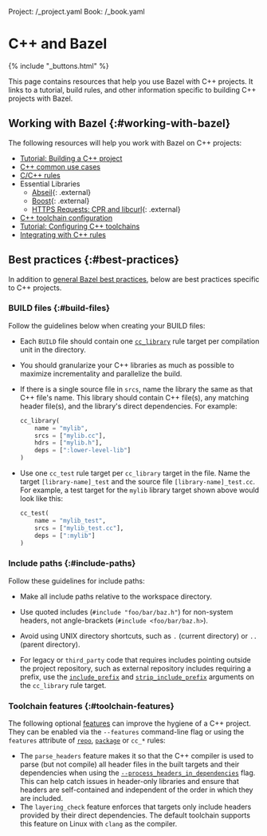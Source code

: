 Project: /_project.yaml
Book: /_book.yaml

# C++ and Bazel

{% include "_buttons.html" %}

This page contains resources that help you use Bazel with C++ projects. It links
to a tutorial, build rules, and other information specific to building C++
projects with Bazel.

## Working with Bazel {:#working-with-bazel}

The following resources will help you work with Bazel on C++ projects:

*  [Tutorial: Building a C++ project](/start/cpp)
*  [C++ common use cases](/tutorials/cpp-use-cases)
*  [C/C++ rules](/reference/be/c-cpp)
*  Essential Libraries
   -  [Abseil](https://abseil.io/docs/cpp/quickstart){: .external}
   -  [Boost](https://github.com/nelhage/rules_boost){: .external}
   -  [HTTPS Requests: CPR and libcurl](https://github.com/hedronvision/bazel-make-cc-https-easy){: .external}
*  [C++ toolchain configuration](/docs/cc-toolchain-config-reference)
*  [Tutorial: Configuring C++ toolchains](/tutorials/ccp-toolchain-config)
*  [Integrating with C++ rules](/configure/integrate-cpp)

## Best practices {:#best-practices}

In addition to [general Bazel best practices](/configure/best-practices), below are
best practices specific to C++ projects.

### BUILD files {:#build-files}

Follow the guidelines below when creating your BUILD files:

*  Each `BUILD` file should contain one [`cc_library`](/reference/be/c-cpp#cc_library)
   rule target per compilation unit in the directory.

*  You should granularize your C++ libraries as much as
   possible to maximize incrementality and parallelize the build.

*  If there is a single source file in `srcs`, name the library the same as
   that C++ file's name. This library should contain C++ file(s), any matching
   header file(s), and the library's direct dependencies. For example:

   ```python
   cc_library(
       name = "mylib",
       srcs = ["mylib.cc"],
       hdrs = ["mylib.h"],
       deps = [":lower-level-lib"]
   )
   ```

*  Use one `cc_test` rule target per `cc_library` target in the file. Name the
   target `[library-name]_test` and the source file `[library-name]_test.cc`.
   For example, a test target for the `mylib` library target shown above would
   look like this:

   ```python
   cc_test(
       name = "mylib_test",
       srcs = ["mylib_test.cc"],
       deps = [":mylib"]
   )
   ```

### Include paths {:#include-paths}

Follow these guidelines for include paths:

*  Make all include paths relative to the workspace directory.

*  Use quoted includes (`#include "foo/bar/baz.h"`) for non-system headers, not
   angle-brackets (`#include <foo/bar/baz.h>`).

*  Avoid using UNIX directory shortcuts, such as `.` (current directory) or `..`
   (parent directory).

*  For legacy or `third_party` code that requires includes pointing outside the
   project repository, such as external repository includes requiring a prefix,
   use the [`include_prefix`](/reference/be/c-cpp#cc_library.include_prefix) and
   [`strip_include_prefix`](/reference/be/c-cpp#cc_library.strip_include_prefix)
   arguments on the `cc_library` rule target.

### Toolchain features {:#toolchain-features}

The following optional [features](/docs/cc-toolchain-config-reference#features)
can improve the hygiene of a C++ project. They can be enabled via the
`--features` command-line flag or using the `features` attribute of
[`repo`](/external/overview#repo.bazel),
[`package`](/reference/be/functions#package) or `cc_*` rules:

* The `parse_headers` feature makes it so that the C++ compiler is used to parse
  (but not compile) all header files in the built targets and their dependencies
  when using the
  [`--process_headers_in_dependencies`](/reference/command-line-reference#flag--process_headers_in_dependencies)
  flag. This can help catch issues in header-only libraries and ensure that
  headers are self-contained and independent of the order in which they are
  included.
* The `layering_check` feature enforces that targets only include headers
  provided by their direct dependencies. The default toolchain supports this
  feature on Linux with `clang` as the compiler.

